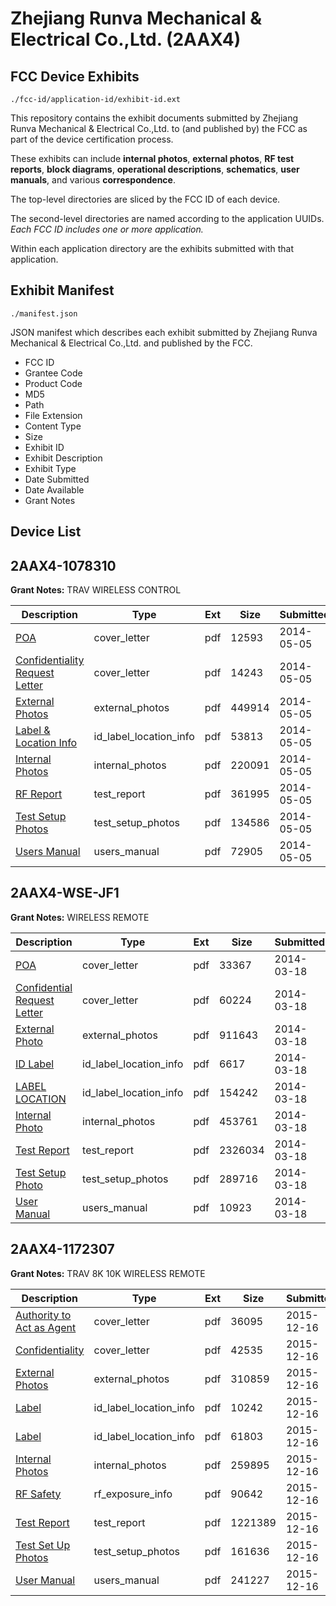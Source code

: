 # Zhejiang Runva Mechanical & Electrical Co.,Ltd. (2AAX4)
## FCC Device Exhibits

```
./fcc-id/application-id/exhibit-id.ext
```

This repository contains the exhibit documents submitted by Zhejiang Runva Mechanical & Electrical Co.,Ltd. to (and published by) the FCC as part of the device certification process.

These exhibits can include **internal photos**, **external photos**, **RF test reports**, **block diagrams**, **operational descriptions**, **schematics**, **user manuals**, and various **correspondence**.

The top-level directories are sliced by the FCC ID of each device.

The second-level directories are named according to the application UUIDs. *Each FCC ID includes one or more application.*

Within each application directory are the exhibits submitted with that application. 

## Exhibit Manifest

```
./manifest.json
```

JSON manifest which describes each exhibit submitted by Zhejiang Runva Mechanical & Electrical Co.,Ltd. and published by the FCC.

- FCC ID
- Grantee Code
- Product Code
- MD5
- Path
- File Extension
- Content Type
- Size
- Exhibit ID
- Exhibit Description
- Exhibit Type
- Date Submitted
- Date Available
- Grant Notes

## Device List
## 2AAX4-1078310
**Grant Notes:** TRAV WIRELESS CONTROL

| Description | Type | Ext | Size | Submitted | Available |
| ----------- | ---- | --- | ---- | --------- | --------- |
| [POA](2AAX4-1078310/87acc77f77b32e51a207e35641ccee6d/2258348.pdf) | cover_letter | pdf | 12593 | 2014-05-05 | 2014-05-06 |
| [Confidentiality Request Letter](2AAX4-1078310/87acc77f77b32e51a207e35641ccee6d/2258349.pdf) | cover_letter | pdf | 14243 | 2014-05-05 | 2014-05-06 |
| [External Photos](2AAX4-1078310/87acc77f77b32e51a207e35641ccee6d/2258353.pdf) | external_photos | pdf | 449914 | 2014-05-05 | 2014-05-06 |
| [Label & Location Info](2AAX4-1078310/87acc77f77b32e51a207e35641ccee6d/2258355.pdf) | id_label_location_info | pdf | 53813 | 2014-05-05 | 2014-05-06 |
| [Internal Photos](2AAX4-1078310/87acc77f77b32e51a207e35641ccee6d/2258354.pdf) | internal_photos | pdf | 220091 | 2014-05-05 | 2014-05-06 |
| [RF Report](2AAX4-1078310/87acc77f77b32e51a207e35641ccee6d/2258357.pdf) | test_report | pdf | 361995 | 2014-05-05 | 2014-05-06 |
| [Test Setup Photos](2AAX4-1078310/87acc77f77b32e51a207e35641ccee6d/2258358.pdf) | test_setup_photos | pdf | 134586 | 2014-05-05 | 2014-05-06 |
| [Users Manual](2AAX4-1078310/87acc77f77b32e51a207e35641ccee6d/2258356.pdf) | users_manual | pdf | 72905 | 2014-05-05 | 2014-05-06 |
## 2AAX4-WSE-JF1
**Grant Notes:** WIRELESS REMOTE

| Description | Type | Ext | Size | Submitted | Available |
| ----------- | ---- | --- | ---- | --------- | --------- |
| [POA](2AAX4-WSE-JF1/570262a6c3f88c1a5e8b63c6365ec805/2217949.pdf) | cover_letter | pdf | 33367 | 2014-03-18 | 2014-03-18 |
| [Confidential Request Letter](2AAX4-WSE-JF1/570262a6c3f88c1a5e8b63c6365ec805/2217950.pdf) | cover_letter | pdf | 60224 | 2014-03-18 | 2014-03-18 |
| [External Photo](2AAX4-WSE-JF1/570262a6c3f88c1a5e8b63c6365ec805/2217951.pdf) | external_photos | pdf | 911643 | 2014-03-18 | 2014-03-18 |
| [ID Label](2AAX4-WSE-JF1/570262a6c3f88c1a5e8b63c6365ec805/2217952.pdf) | id_label_location_info | pdf | 6617 | 2014-03-18 | 2014-03-18 |
| [LABEL LOCATION](2AAX4-WSE-JF1/570262a6c3f88c1a5e8b63c6365ec805/2217954.pdf) | id_label_location_info | pdf | 154242 | 2014-03-18 | 2014-03-18 |
| [Internal Photo](2AAX4-WSE-JF1/570262a6c3f88c1a5e8b63c6365ec805/2217953.pdf) | internal_photos | pdf | 453761 | 2014-03-18 | 2014-03-18 |
| [Test Report](2AAX4-WSE-JF1/570262a6c3f88c1a5e8b63c6365ec805/2217956.pdf) | test_report | pdf | 2326034 | 2014-03-18 | 2014-03-18 |
| [Test Setup Photo](2AAX4-WSE-JF1/570262a6c3f88c1a5e8b63c6365ec805/2217955.pdf) | test_setup_photos | pdf | 289716 | 2014-03-18 | 2014-03-18 |
| [User Manual](2AAX4-WSE-JF1/570262a6c3f88c1a5e8b63c6365ec805/2217957.pdf) | users_manual | pdf | 10923 | 2014-03-18 | 2014-03-18 |
## 2AAX4-1172307
**Grant Notes:** TRAV 8K 10K WIRELESS REMOTE

| Description | Type | Ext | Size | Submitted | Available |
| ----------- | ---- | --- | ---- | --------- | --------- |
| [Authority to Act as Agent](2AAX4-1172307/e00f4f4acbb6b0dfd633da0eee88ff8e/2844242.pdf) | cover_letter | pdf | 36095 | 2015-12-16 | 2015-12-20 |
| [Confidentiality](2AAX4-1172307/e00f4f4acbb6b0dfd633da0eee88ff8e/2844243.pdf) | cover_letter | pdf | 42535 | 2015-12-16 | 2015-12-20 |
| [External Photos](2AAX4-1172307/e00f4f4acbb6b0dfd633da0eee88ff8e/2844244.pdf) | external_photos | pdf | 310859 | 2015-12-16 | 2015-12-20 |
| [Label](2AAX4-1172307/e00f4f4acbb6b0dfd633da0eee88ff8e/2844247.pdf) | id_label_location_info | pdf | 10242 | 2015-12-16 | 2015-12-20 |
| [Label](2AAX4-1172307/e00f4f4acbb6b0dfd633da0eee88ff8e/2844248.pdf) | id_label_location_info | pdf | 61803 | 2015-12-16 | 2015-12-20 |
| [Internal Photos](2AAX4-1172307/e00f4f4acbb6b0dfd633da0eee88ff8e/2844245.pdf) | internal_photos | pdf | 259895 | 2015-12-16 | 2015-12-20 |
| [RF Safety](2AAX4-1172307/e00f4f4acbb6b0dfd633da0eee88ff8e/2844253.pdf) | rf_exposure_info | pdf | 90642 | 2015-12-16 | 2015-12-20 |
| [Test Report](2AAX4-1172307/e00f4f4acbb6b0dfd633da0eee88ff8e/2844254.pdf) | test_report | pdf | 1221389 | 2015-12-16 | 2015-12-20 |
| [Test Set Up Photos](2AAX4-1172307/e00f4f4acbb6b0dfd633da0eee88ff8e/2844251.pdf) | test_setup_photos | pdf | 161636 | 2015-12-16 | 2015-12-20 |
| [User Manual](2AAX4-1172307/e00f4f4acbb6b0dfd633da0eee88ff8e/2844256.pdf) | users_manual | pdf | 241227 | 2015-12-16 | 2015-12-20 |

